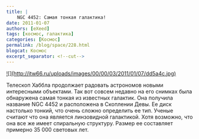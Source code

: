 ```yaml
---
title: |
    NGC 4452: Самая тонкая галактика!
date: 2011-01-07
authors: [eXeed]
tags: [космос, галактика]
categories: [Космос]
permalink: /blog/space/228.html
blogcat: Космос
excerpt_separator: <!--cut-->
---
```


<a href="http://antwrp.gsfc.nasa.gov/apod/image/1011/ngc4452_hst.jpg">
![](http://itw66.ru/uploads/images/00/00/03/2011/01/07/dd5a4c.jpg)
</a>

Телескоп Хаббла продолжает радовать астрономов новыми интересными объектами. Так вот совсем недавно на его снимках была обнаружена самая тонкая из известных галактик. Она получила название NGC 4452 и расположена в Скоплении Девы. Ее диск настолько тонкий, что очень сложно определить ее тип. Ученые считают что она является линзовидной галактикой. Хотя возможно, что она все же имеет спиральную структуру. Размер ее составляет примерно 35 000 световых лет.
